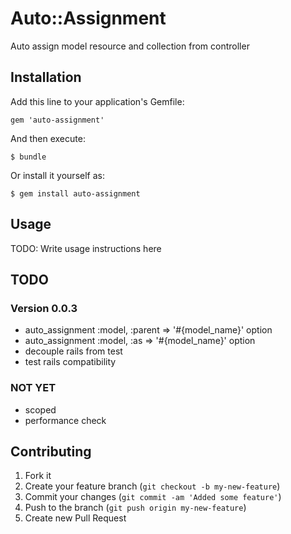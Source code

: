 # Auto::Assignment

Auto assign model resource and collection from controller

## Installation

Add this line to your application's Gemfile:

    gem 'auto-assignment'

And then execute:

    $ bundle

Or install it yourself as:

    $ gem install auto-assignment

## Usage

TODO: Write usage instructions here

## TODO
### Version 0.0.3
  * auto_assignment :model, :parent => '#{model_name}' option
  * auto_assignment :model, :as => '#{model_name}' option
  * decouple rails from test
  * test rails compatibility

### NOT YET
  * scoped
  * performance check

## Contributing

1. Fork it
2. Create your feature branch (`git checkout -b my-new-feature`)
3. Commit your changes (`git commit -am 'Added some feature'`)
4. Push to the branch (`git push origin my-new-feature`)
5. Create new Pull Request
